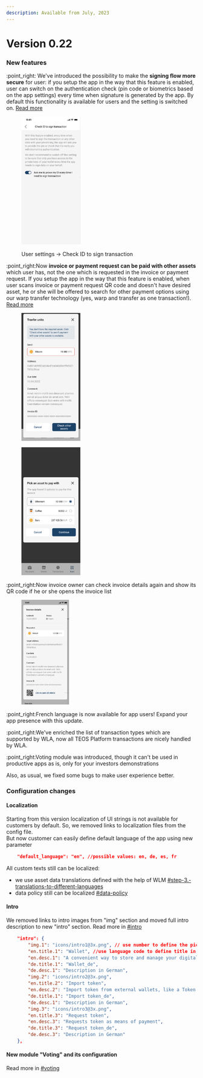 ```yaml
---
description: Available from July, 2023
---
```


# Version 0.22

### New features

:point\_right: We've introduced the possibility to make the **signing flow more secure** for user: if you setup the app in the way that this feature is enabled, user can switch on the authentication check (pin code or biometrics based on the app settings) every time when signature is generated by the app. By default this functionality is available for users and the setting is switched on. [Read more](../admin-user-guide/app-configuration/)

<figure><img src="../.gitbook/assets/Screenshot 2023-07-13 at 18.14.13.png" alt="" width="156"><figcaption><p>User settings -> Check ID to sign transaction</p></figcaption></figure>

:point\_right:Now **invoice or payment request can be paid with other assets** which user has, not the one which is requested in the invoice or payment request. If you setup the app in the way that this feature is enabled, when user scans invoice or payment request QR code and doesn't have desired asset, he or she will be offered to search for other payment options using our warp transfer technology (yes, warp and transfer as one transaction!). [Read more](../admin-user-guide/app-configuration/)

<div>

<figure><img src="../.gitbook/assets/Screenshot 2023-07-13 at 18.36.08.png" alt="" width="156"><figcaption></figcaption></figure>

 

<figure><img src="../.gitbook/assets/Screenshot 2023-07-13 at 18.36.28.png" alt="" width="156"><figcaption></figcaption></figure>

</div>

:point\_right:Now invoice owner can check invoice details again and show its QR code if he or she opens the invoice list

<figure><img src="../.gitbook/assets/Screenshot 2023-07-14 at 15.40.29.png" alt="" width="126"><figcaption></figcaption></figure>

:point\_right:French language is now available for app users! Expand your app presence with this update.

:point\_right:We've enriched the list of transaction types which are supported by WLA, now all TEOS Platform transactions are nicely handled by WLA.

:point\_right:Voting module was introduced, though it can't be used in productive apps as is, only for your investors demonstrations

Also, as usual, we fixed some bugs to make user experience better.

### Configuration changes

#### Localization

Starting from this version localization of UI strings is not available for customers by default. So, we removed links to localization files from the config file. \
But now customer can easily define default language of the app using new parameter&#x20;

```json
	"default_language": "en", //possible values: en, de, es, fr
```

All custom texts still can be localized:

* we use asset data translations defined with the help of WLM [#step-3.-translations-to-different-languages](../admin-user-guide/app-configuration/asset-configuration.md#step-3.-translations-to-different-languages "mention")
* data policy still can be localized [#data-policy](../admin-user-guide/app-configuration/additional-configuration.md#data-policy "mention")

#### Intro

We removed links to intro images from "img" section and moved full intro description to new "intro" section. Read more in [#intro](../admin-user-guide/app-configuration/additional-configuration.md#intro "mention")

```json
	"intro": {
		"img.1": "icons/intro1@3x.png", // use number to define the picture order
		"en.title.1": "Wallet", //use language code to define title in the specific language and use number to set title for the specific picture
  		"en.desc.1": "A convenient way to store and manage your digital assets/token", //use language code to define description in the specific language and use number to set description for the specific picture
		"de.title.1": "Wallet_de",
		"de.desc.1": "Description in German",
		"img.2": "icons/intro2@3x.png",
		"en.title.2": "Import token",
		"en.desc.2": "Import token from external wallets, like a Token Card",
		"de.title.1": "Import token_de",
		"de.desc.1": "Description in German",
		"img.3": "icons/intro3@3x.png",
		"en.title.3": "Request token",
		"en.desc.3": "Requests token as means of payment",
		"de.title.3": "Request token_de",
		"de.desc.3": "Description in German"
	},
```

#### New module "Voting" and its configuration

Read more in [#voting](../admin-user-guide/app-configuration/non-productive-functionality.md#voting "mention")
